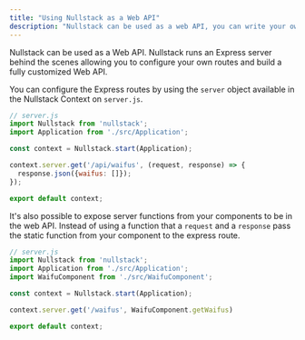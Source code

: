 ```yaml
---
title: "Using Nullstack as a Web API"
description: "Nullstack can be used as a web API, you can write your own endpoints or expose server functions."
---
```

Nullstack can be used as a Web API. Nullstack runs an Express server behind the scenes allowing you to configure your own routes and build a fully customized Web API.

You can configure the Express routes by using the `server` object available in the Nullstack Context on `server.js`.

```js
// server.js
import Nullstack from 'nullstack';
import Application from './src/Application';

const context = Nullstack.start(Application);

context.server.get('/api/waifus', (request, response) => {
  response.json({waifus: []});
});

export default context;
```

It's also possible to expose server functions from your components to be in the web API. Instead of using a function that a `request` and a `response` pass the static function from your component to the express route.

```js
// server.js
import Nullstack from 'nullstack';
import Application from './src/Application';
import WaifuComponent from './src/WaifuComponent';

const context = Nullstack.start(Application);

context.server.get('/waifus', WaifuComponent.getWaifus)

export default context;
```
